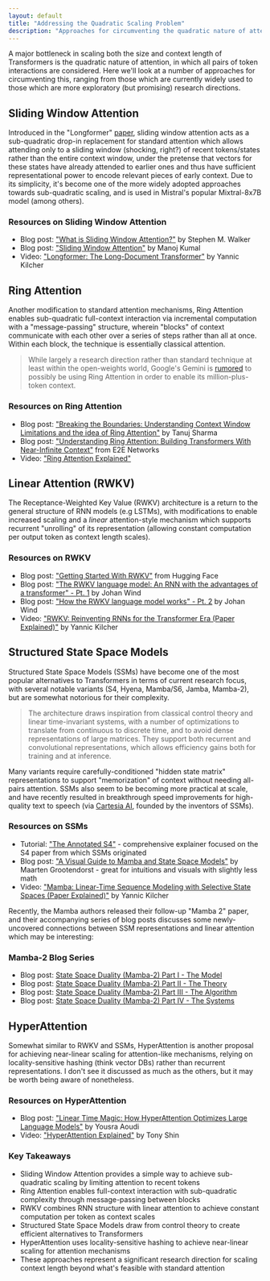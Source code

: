 ```yaml
---
layout: default
title: "Addressing the Quadratic Scaling Problem"
description: "Approaches for circumventing the quadratic nature of attention in Transformers."
---
```


<link rel="stylesheet" href="{{ '/assets/css/section-academic.css' | relative_url }}">

<div class="key-concept">
  A major bottleneck in scaling both the size and context length of Transformers is the quadratic nature of attention, in which all pairs of token interactions are considered. Here we'll look at a number of approaches for circumventing this, ranging from those which are currently widely used to those which are more exploratory (but promising) research directions.
</div>

<h2 id="sliding-window-attention">Sliding Window Attention</h2>

Introduced in the "Longformer" [paper](https://arxiv.org/abs/2004.05150), sliding window attention acts as a sub-quadratic drop-in replacement for standard attention which allows attending only to a sliding window (shocking, right?) of recent tokens/states rather than the entire context window, under the pretense that vectors for these states have already attended to earlier ones and thus have sufficient representational power to encode relevant pieces of early context. Due to its simplicity, it's become one of the more widely adopted approaches towards sub-quadratic scaling, and is used in Mistral's popular Mixtral-8x7B model (among others).

<div class="resource-links">
  <h3>Resources on Sliding Window Attention</h3>
  <ul>
    <li>Blog post: <a href="https://klu.ai/glossary/sliding-window-attention">"What is Sliding Window Attention?"</a> by Stephen M. Walker</li>
    <li>Blog post: <a href="https://medium.com/@manojkumal/sliding-window-attention-565f963a1ffd">"Sliding Window Attention"</a> by Manoj Kumal</li>
    <li>Video: <a href="https://www.youtube.com/watch?v=_8KNb5iqblE">"Longformer: The Long-Document Transformer"</a> by Yannic Kilcher</li>
  </ul>
</div>

<h2 id="ring-attention">Ring Attention</h2>

Another modification to standard attention mechanisms, Ring Attention enables sub-quadratic full-context interaction via incremental computation with a "message-passing" structure, wherein "blocks" of context communicate with each other over a series of steps rather than all at once. Within each block, the technique is essentially classical attention.

<blockquote>
  While largely a research direction rather than standard technique at least within the open-weights world, Google's Gemini is <a href="https://www.reddit.com/r/MachineLearning/comments/1arj2j8/d_gemini_1m10m_token_context_window_how/">rumored</a> to possibly be using Ring Attention in order to enable its million-plus-token context.
</blockquote>

<div class="resource-links">
  <h3>Resources on Ring Attention</h3>
  <ul>
    <li>Blog post: <a href="https://medium.com/@tanuj22july/breaking-the-boundaries-understanding-context-window-limitations-and-the-idea-of-ring-attention-170e522d44b2">"Breaking the Boundaries: Understanding Context Window Limitations and the idea of Ring Attention"</a> by Tanuj Sharma</li>
    <li>Blog post: <a href="https://www.e2enetworks.com/blog/understanding-ring-attention-building-transformers-with-near-infinite-context">"Understanding Ring Attention: Building Transformers With Near-Infinite Context"</a> from E2E Networks</li>
    <li>Video: <a href="https://www.youtube.com/watch?v=jTJcP8iyoOM">"Ring Attention Explained"</a></li>
  </ul>
</div>

<h2 id="linear-attention-rwkv">Linear Attention (RWKV)</h2>

The Receptance-Weighted Key Value (RWKV) architecture is a return to the general structure of RNN models (e.g LSTMs), with modifications to enable increased scaling and a _linear_ attention-style mechanism which supports recurrent "unrolling" of its representation (allowing constant computation per output token as context length scales).

<div class="resource-links">
  <h3>Resources on RWKV</h3>
  <ul>
    <li>Blog post: <a href="https://huggingface.co/blog/rwkv">"Getting Started With RWKV"</a> from Hugging Face</li>
    <li>Blog post: <a href="https://johanwind.github.io/2023/03/23/rwkv_overview.html">"The RWKV language model: An RNN with the advantages of a transformer" - Pt. 1</a> by Johan Wind</li>
    <li>Blog post: <a href="https://johanwind.github.io/2023/03/23/rwkv_details.html">"How the RWKV language model works" - Pt. 2</a> by Johan Wind</li>
    <li>Video: <a href="https://www.youtube.com/watch?v=x8pW19wKfXQ">"RWKV: Reinventing RNNs for the Transformer Era (Paper Explained)"</a> by Yannic Kilcher</li>
  </ul>
</div>

<h2 id="structured-state-space-models">Structured State Space Models</h2>

Structured State Space Models (SSMs) have become one of the most popular alternatives to Transformers in terms of current research focus, with several notable variants (S4, Hyena, Mamba/S6, Jamba, Mamba-2), but are somewhat notorious for their complexity.

<blockquote>
  The architecture draws inspiration from classical control theory and linear time-invariant systems, with a number of optimizations to translate from continuous to discrete time, and to avoid dense representations of large matrices. They support both recurrent and convolutional representations, which allows efficiency gains both for training and at inference.
</blockquote>

Many variants require carefully-conditioned "hidden state matrix" representations to support "memorization" of context without needing all-pairs attention. SSMs also seem to be becoming more practical at scale, and have recently resulted in breakthrough speed improvements for high-quality text to speech (via [Cartesia AI](https://www.cartesia.ai/), founded by the inventors of SSMs).

<div class="resource-links">
  <h3>Resources on SSMs</h3>
  <ul>
    <li>Tutorial: <a href="https://srush.github.io/annotated-s4/">"The Annotated S4"</a> - comprehensive explainer focused on the S4 paper from which SSMs originated</li>
    <li>Blog post: <a href="https://newsletter.maartengrootendorst.com/p/a-visual-guide-to-mamba-and-state">"A Visual Guide to Mamba and State Space Models"</a> by Maarten Grootendorst - great for intuitions and visuals with slightly less math</li>
    <li>Video: <a href="https://www.youtube.com/watch?v=9dSkvxS2EB0">"Mamba: Linear-Time Sequence Modeling with Selective State Spaces (Paper Explained)"</a> by Yannic Kilcher</li>
  </ul>
</div>

Recently, the Mamba authors released their follow-up "Mamba 2" paper, and their accompanying series of blog posts discusses some newly-uncovered connections between SSM representations and linear attention which may be interesting:

<div class="resource-links">
  <h3>Mamba-2 Blog Series</h3>
  <ul>
    <li>Blog post: <a href="https://tridao.me/blog/2024/mamba2-part1-model/">State Space Duality (Mamba-2) Part I - The Model</a></li>
    <li>Blog post: <a href="https://tridao.me/blog/2024/mamba2-part2-theory/">State Space Duality (Mamba-2) Part II - The Theory</a></li>
    <li>Blog post: <a href="https://tridao.me/blog/2024/mamba2-part3-algorithm/">State Space Duality (Mamba-2) Part III - The Algorithm</a></li>
    <li>Blog post: <a href="https://tridao.me/blog/2024/mamba2-part4-systems/">State Space Duality (Mamba-2) Part IV - The Systems</a></li>
  </ul>
</div>

<h2 id="hyperattention">HyperAttention</h2>

Somewhat similar to RWKV and SSMs, HyperAttention is another proposal for achieving near-linear scaling for attention-like mechanisms, relying on locality-sensitive hashing (think vector DBs) rather than recurrent representations. I don't see it discussed as much as the others, but it may be worth being aware of nonetheless.

<div class="resource-links">
  <h3>Resources on HyperAttention</h3>
  <ul>
    <li>Blog post: <a href="https://medium.com/@yousra.aoudi/linear-time-magic-how-hyperattention-optimizes-large-language-models-b691c0e2c2b0">"Linear Time Magic: How HyperAttention Optimizes Large Language Models"</a> by Yousra Aoudi</li>
    <li>Video: <a href="https://www.youtube.com/watch?v=uvix7XwAjOg">"HyperAttention Explained"</a> by Tony Shin</li>
  </ul>
</div>

<div class="summary-section">
  <h3>Key Takeaways</h3>
  <ul>
    <li>Sliding Window Attention provides a simple way to achieve sub-quadratic scaling by limiting attention to recent tokens</li>
    <li>Ring Attention enables full-context interaction with sub-quadratic complexity through message-passing between blocks</li>
    <li>RWKV combines RNN structure with linear attention to achieve constant computation per token as context scales</li>
    <li>Structured State Space Models draw from control theory to create efficient alternatives to Transformers</li>
    <li>HyperAttention uses locality-sensitive hashing to achieve near-linear scaling for attention mechanisms</li>
    <li>These approaches represent a significant research direction for scaling context length beyond what's feasible with standard attention</li>
  </ul>
</div>

<script>
    window.prevSection = "/content/handbooks/generative-ai/section6/";
    window.nextSection = "/content/handbooks/generative-ai/section8/";
</script>

<script src="{{ '/assets/js/section-academic.js' | relative_url }}"></script>
